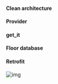 #### Clean architecture
#### Provider
#### get_it 
#### Floor database
#### Retrofit

![img](https://github.com/user-attachments/assets/7293c6c7-827a-40d2-9b79-937b3e34005c)
